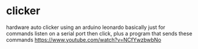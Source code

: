# clicker
hardware auto clicker using an arduino leonardo
basically just for commands listen on a serial port then click, plus a program that sends these commands
https://www.youtube.com/watch?v=NCfYwzbwbNo
